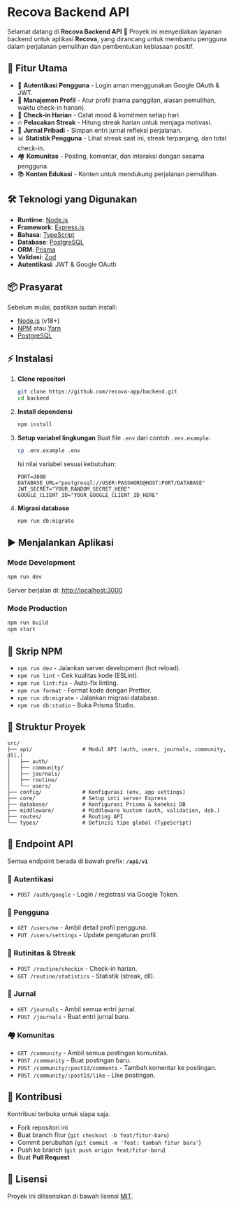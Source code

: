 # Recova Backend API

Selamat datang di **Recova Backend API** 👋
Proyek ini menyediakan layanan backend untuk aplikasi **Recova**, yang dirancang untuk membantu pengguna dalam perjalanan pemulihan dan pembentukan kebiasaan positif.

## 🚀 Fitur Utama

- 🔐 **Autentikasi Pengguna** - Login aman menggunakan Google OAuth & JWT.
- 👤 **Manajemen Profil** - Atur profil (nama panggilan, alasan pemulihan, waktu check-in harian).
- 📆 **Check-in Harian** - Catat mood & komitmen setiap hari.
- 🔥 **Pelacakan Streak** - Hitung streak harian untuk menjaga motivasi.
- 📓 **Jurnal Pribadi** - Simpan entri jurnal refleksi perjalanan.
- 📊 **Statistik Pengguna** - Lihat streak saat ini, streak terpanjang, dan total check-in.
- 🏘️ **Komunitas** - Posting, komentar, dan interaksi dengan sesama pengguna.
- 📚 **Konten Edukasi** - Konten untuk mendukung perjalanan pemulihan.

## 🛠️ Teknologi yang Digunakan

- **Runtime**: [Node.js](https://nodejs.org/)
- **Framework**: [Express.js](https://expressjs.com/)
- **Bahasa**: [TypeScript](https://www.typescriptlang.org/)
- **Database**: [PostgreSQL](https://www.postgresql.org/)
- **ORM**: [Prisma](https://www.prisma.io/)
- **Validasi**: [Zod](https://zod.dev/)
- **Autentikasi**: JWT & Google OAuth

## 📦 Prasyarat

Sebelum mulai, pastikan sudah install:

- [Node.js](https://nodejs.org/) (v18+)
- [NPM](https://www.npmjs.com/) atau [Yarn](https://yarnpkg.com/)
- [PostgreSQL](https://www.postgresql.org/)

## ⚡ Instalasi

1. **Clone repositori**

   ```bash
   git clone https://github.com/recova-app/backend.git
   cd backend
   ```

2. **Install dependensi**

   ```bash
   npm install
   ```

3. **Setup variabel lingkungan**
   Buat file `.env` dari contoh `.env.example`:

   ```bash
   cp .env.example .env
   ```

   Isi nilai variabel sesuai kebutuhan:

   ```env
   PORT=3000
   DATABASE_URL="postgresql://USER:PASSWORD@HOST:PORT/DATABASE"
   JWT_SECRET="YOUR_RANDOM_SECRET_HERE"
   GOOGLE_CLIENT_ID="YOUR_GOOGLE_CLIENT_ID_HERE"
   ```

4. **Migrasi database**

   ```bash
   npm run db:migrate
   ```

## ▶️ Menjalankan Aplikasi

### Mode Development

```bash
npm run dev
```

Server berjalan di: [http://localhost:3000](http://localhost:3000)

### Mode Production

```bash
npm run build
npm start
```

## 📜 Skrip NPM

- `npm run dev` - Jalankan server development (hot reload).
- `npm run lint` - Cek kualitas kode (ESLint).
- `npm run lint:fix` - Auto-fix linting.
- `npm run format` - Format kode dengan Prettier.
- `npm run db:migrate` - Jalankan migrasi database.
- `npm run db:studio` - Buka Prisma Studio.

## 📂 Struktur Proyek

```
src/
├── api/                # Modul API (auth, users, journals, community, dll.)
│   ├── auth/
│   ├── community/
│   ├── journals/
│   ├── routine/
│   └── users/
├── config/             # Konfigurasi (env, app settings)
├── core/               # Setup inti server Express
├── database/           # Konfigurasi Prisma & koneksi DB
├── middleware/         # Middleware kustom (auth, validation, dsb.)
├── routes/             # Routing API
└── types/              # Definisi tipe global (TypeScript)
```

## 📡 Endpoint API

Semua endpoint berada di bawah prefix: **`/api/v1`**

### 🔐 Autentikasi

- `POST /auth/google` - Login / registrasi via Google Token.

### 👤 Pengguna

- `GET /users/me` - Ambil detail profil pengguna.
- `PUT /users/settings` - Update pengaturan profil.

### 📆 Rutinitas & Streak

- `POST /routine/checkin` - Check-in harian.
- `GET /routine/statistics` - Statistik (streak, dll).

### 📓 Jurnal

- `GET /journals` - Ambil semua entri jurnal.
- `POST /journals` - Buat entri jurnal baru.

### 🏘️ Komunitas

- `GET /community` - Ambil semua postingan komunitas.
- `POST /community` - Buat postingan baru.
- `POST /community/:postId/comments` - Tambah komentar ke postingan.
- `POST /community/:postId/like` - Like postingan.

## 🤝 Kontribusi

Kontribusi terbuka untuk siapa saja.

- Fork repositori ini
- Buat branch fitur (`git checkout -b feat/fitur-baru`)
- Commit perubahan (`git commit -m 'feat: tambah fitur baru'`)
- Push ke branch (`git push origin feat/fitur-baru`)
- Buat **Pull Request**

## 📄 Lisensi

Proyek ini dilisensikan di bawah lisensi [MIT](LICENSE).
